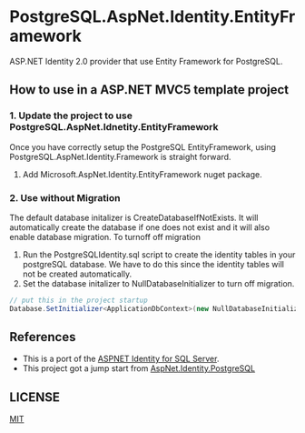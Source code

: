 # PostgreSQL.AspNet.Identity.EntityFramework

ASP.NET Identity 2.0 provider that use Entity Framework for PostgreSQL.

## How to use in a ASP.NET MVC5 template project

### 1. Update the project to use PostgreSQL.AspNet.Idnetity.EntityFramework
Once you have correctly setup the PostgreSQL EntityFramework, using PostgreSQL.AspNet.Identity.Framework is straight forward.

1. Add Microsoft.AspNet.Identity.EntityFramework nuget package.

### 2. Use without Migration
The default database initalizer is CreateDatabaseIfNotExists. It will automatically create the database if one does not exist and it will also enable database migration. To turnoff off migration

1. Run the PostgreSQLIdentity.sql script to create the identity tables in your postgreSQL database. We have to do this since the identity tables will not be created automatically.
2. Set the database initalizer to NullDatabaseInitializer to turn off migration.

```csharp
// put this in the project startup 
Database.SetInitializer<ApplicationDbContext>(new NullDatabaseInitializer<ApplicationDbContext>());
```
## References
* This is a port of the [ASPNET Identity for SQL Server](https://aspnetidentity.codeplex.com/). 
* This project got a jump start from [AspNet.Identity.PostgreSQL](https://github.com/lethehau90/Core-PosGreSql-WebAPI)

## LICENSE
[MIT](/LICENSE)
